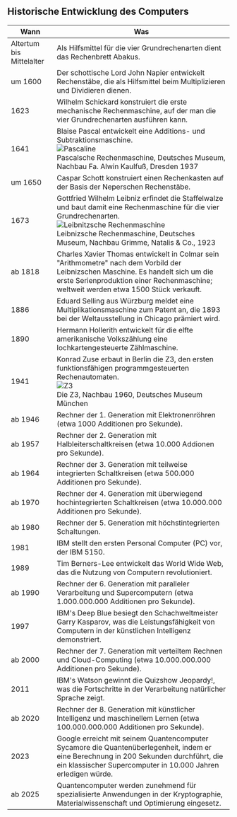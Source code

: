 ## Historische Entwicklung des Computers
| Wann | Was |
| ----------- | ----------- |
| Altertum bis Mittelalter | Als Hilfsmittel für die vier Grundrechenarten dient das Rechenbrett Abakus. |
| um 1600 | Der schottische Lord John Napier entwickelt Rechenstäbe, die als Hilfsmittel beim Multiplizieren und Dividieren dienen. |
| 1623 | Wilhelm Schickard konstruiert die erste mechanische Rechenmaschine, auf der man die vier Grundrechenarten ausführen kann. |
| 1641 | Blaise Pascal entwickelt eine Additions- und Subtraktionsmaschine.<br>![Pascaline](https://www.didaktik.mathematik.uni-wuerzburg.de/history/rechner/schott/pascal.gif)<br>Pascalsche Rechenmaschine, Deutsches Museum, Nachbau Fa. Alwin Kaulfuß, Dresden 1937|
| um 1650 | Caspar Schott konstruiert einen Rechenkasten auf der Basis der Neperschen Rechenstäbe. |
| 1673 | Gottfried Wilhelm Leibniz erfindet die Staffelwalze und baut damit eine Rechenmaschine für die vier Grundrechenarten.<br>![Leibnitzsche Rechenmaschine](https://www.didaktik.mathematik.uni-wuerzburg.de/history/rechner/schott/leibniz.gif)<br>Leibnizsche Rechenmaschine, Deutsches Museum, Nachbau Grimme, Natalis & Co., 1923 |
| ab 1818 | Charles Xavier Thomas entwickelt in Colmar sein "Arithmometre" nach dem Vorbild der Leibnizschen Maschine. Es handelt sich um die erste Serienproduktion einer Rechenmaschine; weltweit werden etwa 1500 Stück verkauft. |
| 1886 | Eduard Selling aus Würzburg meldet eine Multiplikationsmaschine zum Patent an, die 1893 bei der Weltausstellung in Chicago prämiert wird. |
| 1890 | Hermann Hollerith entwickelt für die elfte amerikanische Volkszählung eine lochkartengesteuerte Zählmaschine. |
| 1941 | Konrad Zuse erbaut in Berlin die Z3, den ersten funktionsfähigen programmgesteuerten Rechenautomaten.<br>![Z3](https://www.ingenieur.de/wp-content/uploads/2017/11/2016/12727_Z3-von-Konrad-Zuse-im-Jahr-1960.jpg)<br>Die Z3, Nachbau 1960, Deutsches Museum München|
| ab 1946 | Rechner der 1. Generation mit Elektronenröhren (etwa 1000 Additionen pro Sekunde). |
| ab 1957 | Rechner der 2. Generation mit Halbleiterschaltkreisen (etwa 10.000 Addionen pro Sekunde). |
| ab 1964 | Rechner der 3. Generation mit teilweise integrierten Schaltkreisen (etwa 500.000 Additionen pro Sekunde). |
| ab 1970 | Rechner der 4. Generation mit überwiegend hochintegrierten Schaltkreisen (etwa 10.000.000 Additionen pro Sekunde). |
| ab 1980 | Rechner der 5. Generation mit höchstintegrierten Schaltungen. |
| 1981 | IBM stellt den ersten Personal Computer (PC) vor, der IBM 5150. |
| 1989 | Tim Berners-Lee entwickelt das World Wide Web, das die Nutzung von Computern revolutioniert. |
| ab 1990 | Rechner der 6. Generation mit paralleler Verarbeitung und Supercomputern (etwa 1.000.000.000 Additionen pro Sekunde). |
| 1997 | IBM's Deep Blue besiegt den Schachweltmeister Garry Kasparov, was die Leistungsfähigkeit von Computern in der künstlichen Intelligenz demonstriert. |
| ab 2000 | Rechner der 7. Generation mit verteiltem Rechnen und Cloud-Computing (etwa 10.000.000.000 Additionen pro Sekunde). |
| 2011 | IBM's Watson gewinnt die Quizshow Jeopardy!, was die Fortschritte in der Verarbeitung natürlicher Sprache zeigt. |
| ab 2020 | Rechner der 8. Generation mit künstlicher Intelligenz und maschinellem Lernen (etwa 100.000.000.000 Additionen pro Sekunde). |
| 2023 | Google erreicht mit seinem Quantencomputer Sycamore die Quantenüberlegenheit, indem er eine Berechnung in 200 Sekunden durchführt, die ein klassischer Supercomputer in 10.000 Jahren erledigen würde. |
| ab 2025 | Quantencomputer werden zunehmend für spezialisierte Anwendungen in der Kryptographie, Materialwissenschaft und Optimierung eingesetz. |
